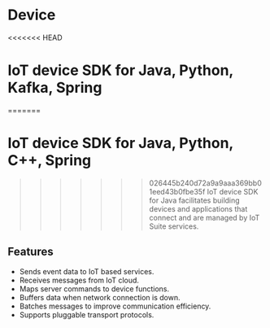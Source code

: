 # Device

<<<<<<< HEAD
# IoT device SDK for Java, Python, Kafka, Spring
=======
# IoT device SDK for Java, Python, C++, Spring
>>>>>>> 026445b240d72a9a9aaa369bb01eed43b0fbe35f
IoT device SDK for Java facilitates building devices and applications that connect and are managed by IoT Suite services.

## Features
- Sends event data to IoT based services.
- Receives messages from IoT cloud.
- Maps server commands to device functions.
- Buffers data when network connection is down.
- Batches messages to improve communication efficiency.
- Supports pluggable transport protocols.
